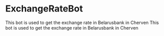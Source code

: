 # ExchangeRateBot
This bot is used to get the exchange rate in Belarusbank in Cherven
This bot is used to get the exchange rate in Belarusbank in Cherven
